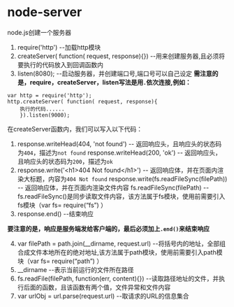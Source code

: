 # node-server

node.js创建一个服务器
1. require('http')  --加载http模块
2. createServer( function( request, response){})   --用来创建服务器,且必须将要执行的代码放入到回调函数内
3. listen(8080);   --启动服务器，并创建端口号,端口号可以自己设定
**需注意的是，require，createServer，listen写法是用`.`依次连接,例如：**
```
var http = require('http');
http.createServer( function( request, response){
	执行的代码......
	}).listen(9000);
```

在createServer函数内，我们可以写入以下代码：

1. response.writeHead(404, 'not found')  -- 返回响应头，且响应头的状态码为`404`，描述为`not found`
	response.writeHead(200, 'ok')     -- 返回响应头，且响应头的状态码为`200`，描述为`ok`
2. response.write('\<h1>404 Not found<\/h1>')  -- 返回响应体，并在页面内渲染大标题，内容为`404 Not found`
	response.write(fs.readFileSync(filePath))  -- 返回响应体，并在页面内渲染文件内容
	fs.readFileSync(filePath)   --fs.readFileSync()是同步读取文件内容，该方法属于fs模块，使用前需要引入fs模块（var fs= require(“fs”) ）
3. response.end()  --结束响应

**要注意的是，响应是服务端发给客户端的，最后必须加上`.end()`来结束响应**

4. var filePath = path.join(\__dirname, request.url)  --将括号内的地址，全部组合成文件本地所在的绝对地址,该方法属于path模块，使用前需要引入path模块（var fs= require(“path”) ）
5. \__dirname    --表示当前运行的文件所在路径
6. fs.readFile(filePath, function(err, content){})   --读取路径地址的文件，并执行后面的函数，且该函数有两个值，文件异常和文件内容
7. var urlObj = url.parse(request.url)   --取请求的URL的信息集合